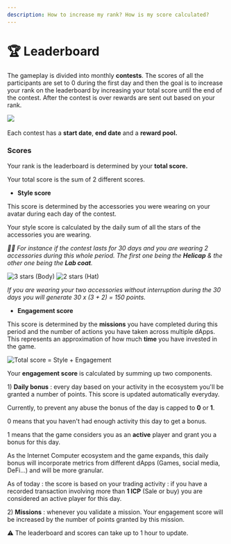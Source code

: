 ```yaml
---
description: How to increase my rank? How is my score calculated?
---
```


# 🏆 Leaderboard

The gameplay is divided into monthly **contests**. The scores of all the participants are set to 0 during the first day and then the goal is to increase your rank on the leaderboard by increasing your total score until the end of the contest. After the contest is over rewards are sent out based on your rank.

![](<../.gitbook/assets/Capture d’écran 2022-06-08 à 18.15.48 (1).png>)

Each contest has a **start date**, **end date** and a **reward pool.**

### **Scores**

Your rank is the leaderboard is determined by your **total score.**

Your total score is the sum of 2 different scores.

* **Style score**

This score is determined by the accessories you were wearing on your avatar during each day of the contest.

Your style score is calculated by the daily sum of all the stars of the accessories you are wearing.

_👨‍🏫 For instance if the contest lasts for 30 days and you are wearing 2 accessories during this whole period. The first one being the **Helicap** & the other one being the **Lab coat**._

![3 stars (Body)](<../.gitbook/assets/Capture d’écran 2022-06-08 à 19.05.04.png>) ![2 stars (Hat)](<../.gitbook/assets/Capture d’écran 2022-06-08 à 19.05.25.png>)

_If you are wearing your two accessories without interruption during the 30 days you will generate 30 x (3 + 2) = 150 points._

* **Engagement score**

This score is determined by the **missions** you have completed during this period and the number of actions you have taken across multiple dApps. This represents an approximation of how much **time** you have invested in the game.

![Total score = Style + Engagement](<../.gitbook/assets/Capture d’écran 2022-06-08 à 18.57.40.png>)

Your **engagement score** is calculated by summing up two components.

1\) **Daily bonus** : every day based on your activity in the ecosystem you'll be granted a number of points. This score is updated automatically everyday.

Currently, to prevent any abuse the bonus of the day is capped to **0** or **1**.

0 means that you haven't had enough activity this day to get a bonus.

1 means that the game considers you as an **active** player and grant you a bonus for this day.

As the Internet Computer ecosystem and the game expands, this daily bonus will incorporate metrics from different dApps (Games, social media, DeFi...) and will be more granular.

As of today : the score is based on your trading activity : if you have a recorded transaction involving more than **1 ICP** (Sale or buy) you are considered an active player for this day.

2\) **Missions** : whenever you validate a mission. Your engagement score will be increased by the number of points granted by this mission.

⚠️ The leaderboard and scores can take up to 1 hour to update.&#x20;


